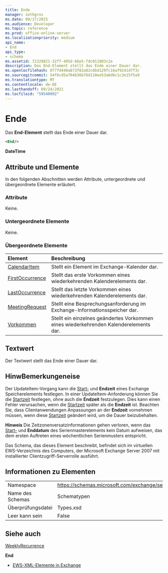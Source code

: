 ```yaml
---
title: Ende
manager: sethgros
ms.date: 09/17/2015
ms.audience: Developer
ms.topic: reference
ms.prod: office-online-server
ms.localizationpriority: medium
api_name:
- End
api_type:
- schema
ms.assetid: 72329821-32ff-495d-b6e5-fdc011003c2e
description: Das End-Element stellt das Ende einer Dauer dar.
ms.openlocfilehash: 8f7fd448a873f82a82c6bd129fc16af9241d7f3c
ms.sourcegitcommit: 54f6cd5a704b36b76d110ee53a6d6c1c3e15f5a9
ms.translationtype: MT
ms.contentlocale: de-DE
ms.lasthandoff: 09/24/2021
ms.locfileid: "59540092"
---
```

# <a name="end"></a>Ende

Das **End-Element** stellt das Ende einer Dauer dar. 
  
```xml
<End/>
```

 **DateTime**
## <a name="attributes-and-elements"></a>Attribute und Elemente

In den folgenden Abschnitten werden Attribute, untergeordnete und übergeordnete Elemente erläutert.
  
### <a name="attributes"></a>Attribute

Keine.
  
### <a name="child-elements"></a>Untergeordnete Elemente

Keine.
  
### <a name="parent-elements"></a>Übergeordnete Elemente

|**Element**|**Beschreibung**|
|:-----|:-----|
|[CalendarItem](calendaritem.md) <br/> |Stellt ein Element im Exchange-Kalender dar.  <br/> |
|[FirstOccurrence](firstoccurrence.md) <br/> |Stellt das erste Vorkommen eines wiederkehrenden Kalenderelements dar.  <br/> |
|[LastOccurrence](lastoccurrence.md) <br/> |Stellt das letzte Vorkommen eines wiederkehrenden Kalenderelements dar.  <br/> |
|[MeetingRequest](meetingrequest.md) <br/> |Stellt eine Besprechungsanforderung im Exchange-Informationsspeicher dar.  <br/> |
|[Vorkommen](occurrence.md) <br/> |Stellt ein einzelnes geändertes Vorkommen eines wiederkehrenden Kalenderelements dar.  <br/> |
   
## <a name="text-value"></a>Textwert

Der Textwert stellt das Ende einer Dauer dar.
  
## <a name="remarks"></a>HinwBemerkungeneise

Der UpdateItem-Vorgang kann die [Start-](start.md) und **Endzeit** eines Exchange Speicherelements festlegen. In einer UpdateItem-Anforderung können Sie die [Startzeit](start.md) festlegen, ohne auch die **Endzeit** festzulegen. Dies kann einen Fehler verursachen, wenn die [Startzeit](start.md) später als die **Endzeit** ist. Beachten Sie, dass Clientanwendungen Anpassungen an der **Endzeit** vornehmen müssen, wenn diese [Startzeit](start.md) geändert wird, um die Dauer beizubehalten. 
  
 **Hinweis** Die Zeitzonenversatzinformationen gehen verloren, wenn das [Start-](start.md) und **Enddatum** des Serienmasterelements kein Datum aufweisen, das dem ersten Auftreten eines wöchentlichen Serienmusters entspricht. 
  
Das Schema, das dieses Element beschreibt, befindet sich im virtuellen EWS-Verzeichnis des Computers, der Microsoft Exchange Server 2007 mit installierter Clientzugriff-Serverrolle ausführt.
  
## <a name="element-information"></a>Informationen zu Elementen

|||
|:-----|:-----|
|Namespace  <br/> |https://schemas.microsoft.com/exchange/services/2006/types  <br/> |
|Name des Schemas  <br/> |Schematypen  <br/> |
|Überprüfungsdatei  <br/> |Types.xsd  <br/> |
|Leer kann sein  <br/> |False  <br/> |
   
## <a name="see-also"></a>Siehe auch



[WeeklyRecurrence](weeklyrecurrence.md)
  
 **End**


- [EWS-XML-Elemente in Exchange](ews-xml-elements-in-exchange.md)

